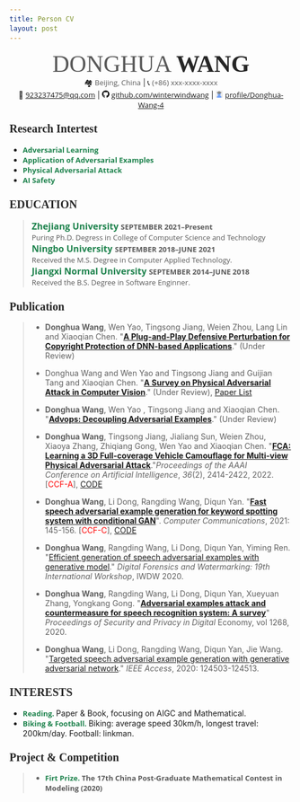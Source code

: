 ```yaml
---
title: Person CV
layout: post
---
```


<center>
    <div>
        <span style="font-family:Georgia;font-size:42px;color:#595959;">DONGHUA </span>
        <span style="font-family:Georgia;font-size:42px;color:#262626;font-weight:bold">WANG</span><br>
        </font><span style="font-size:13px;">&#x1F3D8;</span> <span style="font-family:Open Sans;font-size:13px;color:#595959;">Beijing, China</span>
        <font size=2.5> | <span style="font-size:13px;">&#x1F4DE;</span> <span style="font-family:Open Sans;font-size:13px;color:#595959;">(+86) xxx-xxxx-xxxx</span><br>
        </font><span style="font-size:13px;">&#x1F4E7;</span> <a href="mailto:923237475@qq.com", style="font-family:Open Sans;font-size:13px;">923237475@qq.com</a>
    	<font size=2.5> | </font><img src="assets/icon/github.svg" width="13px"> <a href="https://github.com/winterwindwang", style="font-family:Open Sans;font-size:13px;">github.com/winterwindwang</a>
    	<font size=2.5> | </font><img src="assets/icon/avatar_scholar_256.png" width="13px"> <a href="https://www.researchgate.net/profile/Donghua-Wang-4", style="font-family:Open Sans;font-size:13px;">profile/Donghua-Wang-4</a>
    </div>
</center>



### <span style="font-family:Georgia;font-size:20px;color:#262626">Research Intertest</span>

- <span style="font-size:13px;font-family:Open Sans;font-weight:bold;color:#1d824c;">Adversarial Learning </span>
- <span style="font-size:13px;font-family:Open Sans;font-weight:bold;color:#1d824c;">Application of Adversarial Examples </span>
- <span style="font-size:13px;font-family:Open Sans;font-weight:bold;color:#1d824c;">Physical Adversarial Attack</span>
- <span style="font-size:13px;font-family:Open Sans;font-weight:bold;color:#1d824c;">AI Safety </span>

### <span style="font-family:Georgia;font-size:20px;color:#262626">EDUCATION</span>

> <div id="expand-box-header">
> <span style="font-size:16px;font-family:Open Sans;font-weight:bold;color:#1d824c;">Zhejiang University</span>
> <span style="font-size:13px;font-family:Open Sans;font-weight:bold;color:#595959;">SEPTEMBER 2021–Present</span><br>
> <span style="font-size:13px;font-family:Open Sans;color:#595959;">Puring Ph.D. Degress in College of Computer Science and Technology</span><br>
> </div>
>
> <div id="expand-box-header">
>     <span style="font-size:16px;font-family:Open Sans;font-weight:bold;color:#1d824c;">Ningbo University </span>
>    <span style="font-size:13px;font-family:Open Sans;font-weight:bold;color:#595959;">SEPTEMBER 2018–JUNE 2021</span><br>
>     <span style="font-size:13px;font-family:Open Sans;color:#595959;"> Received the M.S. Degree in Computer Applied Technology.</span><br>
> </div>
>
> <div id="expand-box-header">
>     <span style="font-size:16px;font-family:Open Sans;font-weight:bold;color:#1d824c;">Jiangxi Normal University </span>
>    <span style="font-size:13px;font-family:Open Sans;font-weight:bold;color:#595959;">SEPTEMBER 2014–JUNE 2018</span><br>
>     <span style="font-size:13px;font-family:Open Sans;color:#595959;"> Received the B.S. Degree in Software Enginner.</span><br>
> </div>

### <span style="font-family:Georgia;font-size:20px;color:#262626">Publication</span>

> + **Donghua Wang**,  Wen Yao, Tingsong Jiang, Weien Zhou, Lang Lin and Xiaoqian Chen. "[**A Plug-and-Play Defensive Perturbation for Copyright Protection of DNN-based Applications**](https://arxiv.org/pdf/2304.10679.pdf)." (Under Review)
> + Donghua Wang and Wen Yao and Tingsong Jiang and Guijian Tang and Xiaoqian Chen. "[**A Survey on Physical Adversarial Attack in Computer Vision**](https://arxiv.org/pdf/2209.14262.pdf)." (Under Review), [Paper List](https://github.com/winterwindwang/Physical-Adversarial-Attacks-Survey)
>
> + **Donghua Wang**, Wen Yao , Tingsong Jiang and Xiaoqian Chen. "[**Advops: Decoupling Adversarial Examples**](https://papers.ssrn.com/sol3/papers.cfm?abstract_id=4332122)." (Under Review)
>
> + **Donghua Wang**, Tingsong Jiang, Jialiang Sun, Weien Zhou, Xiaoya Zhang, Zhiqiang Gong, Wen Yao and Xiaoqian Chen. "[**FCA: Learning a 3D Full-coverage Vehicle Camouflage for Multi-view Physical Adversarial Attack**](https://ojs.aaai.org/index.php/AAAI/article/view/20141)."*Proceedings of the AAAI Conference on Artificial Intelligence*, *36*(2), 2414-2422, 2022. [<font color=red>CCF-A</font>], [CODE](https://github.com/winterwindwang/Full-coverage-camouflage-adversarial-attack)
> + **Donghua Wang**, Li Dong, Rangding Wang, Diqun Yan. "[**Fast speech adversarial example generation for keyword spotting system with conditional GAN**](https://www.sciencedirect.com/science/article/pii/S0140366421003042)". *Computer Communications*, 2021: 145-156. [<font color=red>CCF-C</font>], [CODE](https://github.com/winterwindwang/KWSAttackAdvCGAN)
> + **Donghua Wang**, Rangding Wang, Li Dong, Diqun Yan, Yiming Ren. "[Efficient generation of speech adversarial examples with generative model](https://link.springer.com/chapter/10.1007/978-3-030-69449-4_19)." *Digital Forensics and Watermarking: 19th International Workshop*, IWDW 2020. 
> + **Donghua Wang**, Rangding Wang, Li Dong, Diqun Yan, Xueyuan Zhang, Yongkang Gong. "[**Adversarial examples attack and countermeasure for speech recognition system: A survey**](https://link.springer.com/chapter/10.1007/978-981-15-9129-7_31)"  *Proceedings of Security and Privacy in Digital* Economy, vol 1268, 2020. 
> + **Donghua Wang**, Li Dong, Rangding Wang, Diqun Yan, Jie Wang. "[Targeted speech adversarial example generation with generative adversarial network](https://ieeexplore.ieee.org/abstract/document/9129727/)." *IEEE Access*, 2020: 124503-124513.

### <span style="font-family:Georgia;font-size:20px;color:#262626">INTERESTS</span>

- <span style="font-size:13px;font-family:Open Sans;font-weight:bold;color:#1d824c;">Reading. </span>Paper & Book, focusing on AIGC and Mathematical.
- <span style="font-size:13px;font-family:Open Sans;font-weight:bold;color:#1d824c;">Biking & Football. </span> Biking: average speed 30km/h, longest travel: 200km/day. Football: linkman.

### <span style="font-family:Georgia;font-size:20px;color:#262626">Project & Competition</span>

>+ <div id="expand-box-header">
>      <span style="font-size:13px;font-family:Open Sans;font-weight:bold;color:#1d824c;">Firt Prize. </span>
>  	<span style="font-size:13px;font-family:Open Sans;font-weight:bold;color:#595959;">The 17th China Post-Graduate Mathematical Contest in Modeling (2020)</span>
>  </div>
